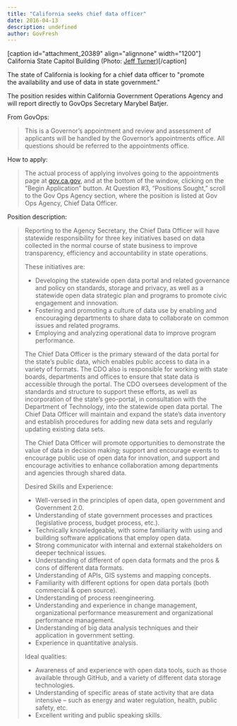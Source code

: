 ```yaml
---
title: "California seeks chief data officer"
date: 2016-04-13
description: undefined
author: GovFresh
---
```


[caption id="attachment_20389" align="alignnone" width="1200"] California State Capitol Building (Photo: <a href="https://www.flickr.com/photos/respres/21320615374/in/photolist-yu2J9N-8WjmsP-rQeDMM-gtpDe-dZaEky-dF4k1C-am5etR-yX23o-8HJ7gd-8PMgxJ-fC99vC-KzdeJ-8PMjUu-8PJbNv-dZ4Xvp-9bUoUQ-9gnHon-8kUQ9M-9aD1Mx-7eHJLs-8PMf99-dW163B-8mABLX-odjz6G-gBDwYL-am5frB-ecb8Xj-h3HTyK-aafpR-y6K8U5-9WShWo-7NcR3N-xBHeS-5TSqfQ-aafrL-wpUKst-8j77TS-9gqH8d-5wFQhS-zrVnjp-5mxMzR-9WShz9-8mDHow-5wBDY4-5wBDZH-3YTVFD-3YXSSE-5rJT2v-pXe5J-7bXbpV">Jeff Turner</a>)[/caption]

The state of California is looking for a chief data officer to "promote the availability and use of data in state government."

The position resides within California Government Operations Agency and will report directly to GovOps Secretary Marybel Batjer.

From GovOps:

<blockquote>This is a Governor’s appointment and review and assessment of applicants will be handled by the Governor’s appointments office. All questions should be referred to the appointments office.</blockquote>

How to apply:

<blockquote>The actual process of applying involves going to the appointments page at <a href="http://gov.ca.gov/">gov.ca.gov</a>, and at the bottom of the window, clicking on the “Begin Application” button.  At Question #3, “Positions Sought,” scroll to the Gov Ops Agency section, where the position is listed at Gov Ops Agency, Chief Data Officer.
</blockquote>

Position description:

<blockquote>

Reporting to the Agency Secretary, the Chief Data Officer will have statewide responsibility for three key initiatives based on data collected in the normal course of state business to improve transparency, efficiency and accountability in state operations.

These initiatives are:

<ul>
 	<li>Developing the statewide open data portal and related governance and policy on standards, storage and privacy, as well as a statewide open data strategic plan and programs to promote civic engagement and innovation.</li>
 	<li>Fostering and promoting a culture of data use by enabling and encouraging departments to share data to collaborate on common issues and related programs.</li>
 	<li>Employing and analyzing operational data to improve program performance.</li>
</ul>

The Chief Data Officer is the primary steward of the data portal for the state’s public data, which enables public access to data in a variety of formats. The CDO also is responsible for working with state boards, departments and offices to ensure that state data is accessible through the portal. The CDO oversees development of the standards and structure to support these efforts, as well as incorporation of the state’s geo-portal, in consultation with the Department of Technology, into the statewide open data portal. The Chief Data Officer will maintain and expand the state’s data inventory and establish procedures for adding new data sets and regularly updating existing data sets.

The Chief Data Officer will promote opportunities to demonstrate the value of data in decision making; support and encourage events to encourage public use of open data for innovation, and support and encourage activities to enhance collaboration among departments and agencies through shared data.

Desired Skills and Experience:

<ul>
 	<li>Well-versed in the principles of open data, open government and Government 2.0.</li>
 	<li>Understanding of state government processes and practices (legislative process, budget process, etc.).</li>
 	<li>Technically knowledgeable, with some familiarity with using and building software applications that employ open data.</li>
 	<li>Strong communicator with internal and external stakeholders on deeper technical issues.</li>
 	<li>Understanding of different of open data formats and the pros &amp; cons of different data formats.</li>
 	<li>Understanding of APIs, GIS systems and mapping concepts.</li>
 	<li>Familiarity with different options for open data portals (both commercial &amp; open source).</li>
 	<li>Understanding of process reengineering.</li>
 	<li>Understanding and experience in change management, organizational performance measurement and organizational performance management.</li>
 	<li>Understanding of big data analysis techniques and their application in government setting.</li>
 	<li>Experience in quantitative analysis.</li>
</ul>

Ideal qualities:

<ul>
 	<li>Awareness of and experience with open data tools, such as those available through GitHub, and a variety of different data storage technologies.
</li>
 	<li>Understanding of specific areas of state activity that are data intensive – such as energy and water regulation, health, public safety, etc.
</li>
 	<li>Excellent writing and public speaking skills.
</li>
</ul>
</blockquote>
